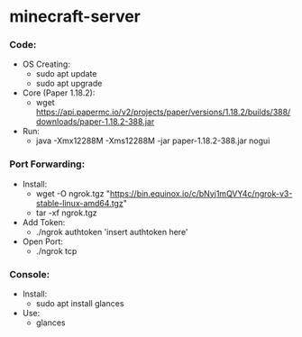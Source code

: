 # minecraft-server

### Code: #
 - OS Creating:
    + sudo apt update
    + sudo apt upgrade
 - Core (Paper 1.18.2):
    + wget https://api.papermc.io/v2/projects/paper/versions/1.18.2/builds/388/downloads/paper-1.18.2-388.jar
 - Run:
    + java -Xmx12288M -Xms12288M -jar paper-1.18.2-388.jar nogui
### Port Forwarding: #
 - Install:
    + wget -O ngrok.tgz "https://bin.equinox.io/c/bNyj1mQVY4c/ngrok-v3-stable-linux-amd64.tgz"
    + tar -xf ngrok.tgz
 - Add Token:
    + ./ngrok authtoken 'insert authtoken here'
 - Open Port: 
    + ./ngrok tcp <Minecraft port>

### Console: #
 - Install:
    + sudo apt install glances
 - Use:
    + glances
